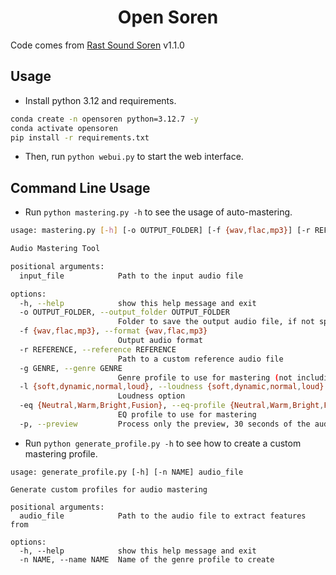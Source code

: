 <div align="center">

# Open Soren

</div>

Code comes from [Rast Sound Soren](https://rastsound.com/downloads/soren/) v1.1.0

## Usage

- Install python 3.12 and requirements.

```bash
conda create -n opensoren python=3.12.7 -y
conda activate opensoren
pip install -r requirements.txt
```

- Then, run `python webui.py` to start the web interface.

## Command Line Usage

- Run `python mastering.py -h` to see the usage of auto-mastering.

```bash
usage: mastering.py [-h] [-o OUTPUT_FOLDER] [-f {wav,flac,mp3}] [-r REFERENCE] [-g GENRE] [-l {soft,dynamic,normal,loud}] [-eq {Neutral,Warm,Bright,Fusion}] [-p] input_file

Audio Mastering Tool

positional arguments:
  input_file            Path to the input audio file

options:
  -h, --help            show this help message and exit
  -o OUTPUT_FOLDER, --output_folder OUTPUT_FOLDER
                        Folder to save the output audio file, if not specified, the output will be saved in the same folder as the input file
  -f {wav,flac,mp3}, --format {wav,flac,mp3}
                        Output audio format
  -r REFERENCE, --reference REFERENCE
                        Path to a custom reference audio file
  -g GENRE, --genre GENRE
                        Genre profile to use for mastering (not including the extension), json file must be present in the genres folder. For example, 'Ambient'
  -l {soft,dynamic,normal,loud}, --loudness {soft,dynamic,normal,loud}
                        Loudness option
  -eq {Neutral,Warm,Bright,Fusion}, --eq-profile {Neutral,Warm,Bright,Fusion}
                        EQ profile to use for mastering
  -p, --preview         Process only the preview, 30 seconds of the audio file
```

- Run `python generate_profile.py -h` to see how to create a custom mastering profile.

```shell
usage: generate_profile.py [-h] [-n NAME] audio_file

Generate custom profiles for audio mastering

positional arguments:
  audio_file            Path to the audio file to extract features from

options:
  -h, --help            show this help message and exit
  -n NAME, --name NAME  Name of the genre profile to create
```